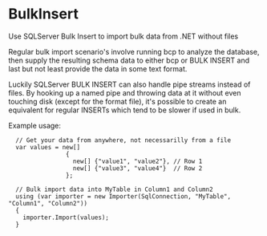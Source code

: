 BulkInsert
==========

Use SQLServer Bulk Insert to import bulk data from .NET without files

Regular bulk import scenario's involve running bcp to analyze the database,
then supply the resulting schema data to either bcp or BULK INSERT and last
but not least provide the data in some text format.

Luckily SQLServer BULK INSERT can also handle pipe streams instead of files.
By hooking up a named pipe and throwing data at it without even touching disk
(except for the format file), it's possible to create an equivalent for
regular INSERTs which tend to be slower if used in bulk.

Example usage:

      // Get your data from anywhere, not necessarilly from a file
      var values = new[]
                    {
                      new[] {"value1", "value2"}, // Row 1
                      new[] {"value3", "value4"}  // Row 2
                    };
      
      // Bulk import data into MyTable in Column1 and Column2
      using (var importer = new Importer(SqlConnection, "MyTable", "Column1", "Column2"))
      {
        importer.Import(values);
      }
